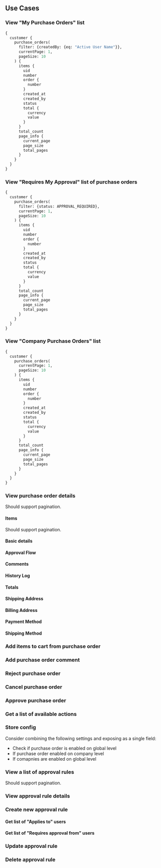 ## Use Cases

### View "My Purchase Orders" list

```graphql
{
  customer {
    purchase_orders(
      filter: {createdBy: {eq: "Active User Name"}}, 
      currentPage: 1, 
      pageSize: 10
    ) {
      items {
        uid
        number
        order {
          number
        }
        created_at
        created_by
        status
        total {
          currency
          value
        }
      }
      total_count
      page_info {
        current_page
        page_size
        total_pages
      }
    }
  }
}
```
### View "Requires My Approval" list of purchase orders

```graphql
{
  customer {
    purchase_orders(
      filter: {status: APPROVAL_REQUIRED},
      currentPage: 1, 
      pageSize: 10
    ) {
      items {
        uid
        number
        order {
          number
        }
        created_at
        created_by
        status
        total {
          currency
          value
        }
      }
      total_count
      page_info {
        current_page
        page_size
        total_pages
      }
    }
  }
}
``` 
### View "Company Purchase Orders" list

```graphql
{
  customer {
    purchase_orders(
      currentPage: 1, 
      pageSize: 10
    ) {
      items {
        uid
        number
        order {
          number
        }
        created_at
        created_by
        status
        total {
          currency
          value
        }
      }
      total_count
      page_info {
        current_page
        page_size
        total_pages
      }
    }
  }
}
```
### View purchase order details

Should support pagination.

#### Items

Should support pagination.

#### Basic details
#### Approval Flow
#### Comments
#### History Log
#### Totals
#### Shipping Address
#### Billing Address
#### Payment Method
#### Shipping Method

### Add items to cart from purchase order

### Add purchase order comment

### Reject purchase order

### Cancel purchase order

### Approve purchase order

### Get a list of available actions

### Store config
 
Consider combining the following settings and exposing as a single field:
- Check if purchase order is enabled on global level
- If purchase order enabled on company level
- If comapnies are enabled on global level

### View a list of approval rules

Should support pagination.

### View approval rule details

### Create new approval rule

#### Get list of "Applies to" users

#### Get list of "Requires approval from" users

### Update approval rule

### Delete approval rule



